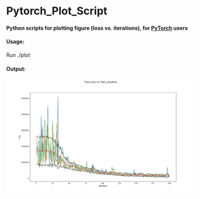 # Pytorch_Plot_Script

#### Python scripts for plotting figure (loss vs. iterations), for [PyTorch](http://pytorch.org/) users 

#### Usage:
Run ./plot

#### Output:
<img src="https://github.com/yzhang559/Pytorch_Plot_Script/blob/master/lr4_b2_e200.txt.jpg" width="1000">  
